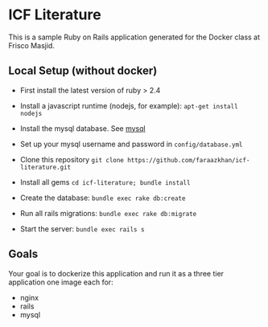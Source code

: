 ICF Literature
================

This is a sample Ruby on Rails application generated for the Docker class at Frisco Masjid.

Local Setup (without docker)
---------------------------

* First install the latest version of ruby > 2.4

* Install a javascript runtime (nodejs, for example): `apt-get install nodejs`

* Install the mysql database. See [mysql](https://dev.mysql.com/doc/refman/5.7/en/installing.html)

* Set up your mysql username and password in `config/database.yml`

* Clone this repository `git clone https://github.com/faraazkhan/icf-literature.git`

* Install all gems `cd icf-literature; bundle install`

* Create the database: `bundle exec rake db:create`

* Run all rails migrations: `bundle exec rake db:migrate`

* Start the server: `bundle exec rails s`

Goals
-----

Your goal is to dockerize this application and run it as a three tier application one image each for:

* nginx
* rails
* mysql
